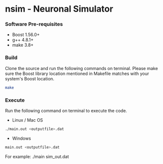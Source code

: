 # nsim - Neuronal Simulator

### Software Pre-requisites

* Boost 1.56.0+
* g++ 4.8.1+
* make 3.8+

### Build

Clone the source and run the following commands on terminal.
Please make sure the Boost library location mentioned in Makefile matches with your system's Boost location.

```bash
make
```

### Execute

Run the following command on terminal to execute the code.

* Linux / Mac OS

```bash
./main.out <outputfile>.dat
```

* Windows

```bash
main.out <outputfile>.dat
```

For example: ./main sim_out.dat
